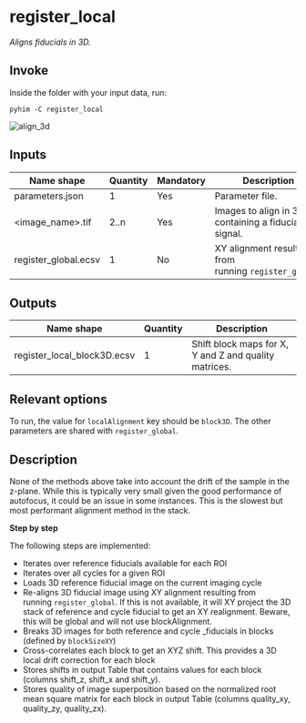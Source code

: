 
# register_local

*Aligns fiducials in 3D.*

## Invoke

Inside the folder with your input data, run:
```shell
pyhim -C register_local
```

![align_3d](../../../_static/from_tuto/align_3d.png)

## Inputs

|Name shape|Quantity|Mandatory|Description|
|---|---|---|---|
|parameters.json|1|Yes|Parameter file.|
|<image_name>.tif|2..n|Yes|Images to align in 3D containing a fiducial signal.|
|register_global.ecsv|1|No|XY alignment resulting from running `register_global`.|

## Outputs

|Name shape|Quantity|Description|
|---|---|---|
|register_local_block3D.ecsv|1|Shift block maps for X, Y and Z and quality matrices.|

## Relevant options

To run, the value for ```localAlignment``` key should be ```block3D```. The other parameters are shared with ```register_global```.

## Description

None of the methods above take into account the drift of the sample in the z-plane. While this is typically very small given the good performance of autofocus, it could be an issue in some instances. This is the slowest but most performant alignment method in the stack.

**Step by step**

The following steps are implemented:
- Iterates over reference fiducials available for each ROI
- Iterates over all cycles for a given ROI
- Loads 3D reference fiducial image on the current imaging cycle  
- Re-aligns 3D fiducial image using XY alignment resulting from running `register_global`. If this is not available, it will XY project the 3D stack of reference and cycle fiducial to get an XY realignment. Beware, this will be global and will not use blockAlignment.
- Breaks 3D images for both reference and cycle _fiducials in blocks (defined by `blockSizeXY`)
- Cross-correlates each block to get an XYZ shift. This provides a 3D local drift correction for each block
- Stores shifts in output Table that contains values for each block (columns shift_z, shift_x and shift_y).
- Stores quality of image superposition based on the normalized root mean square matrix for each block in output Table (columns quality_xy, quality_zy, quality_zx).
